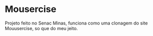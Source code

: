 # Mousercise
Projeto feito no Senac Minas, funciona como uma clonagem do site Mouusercise, so que do meu jeito.
